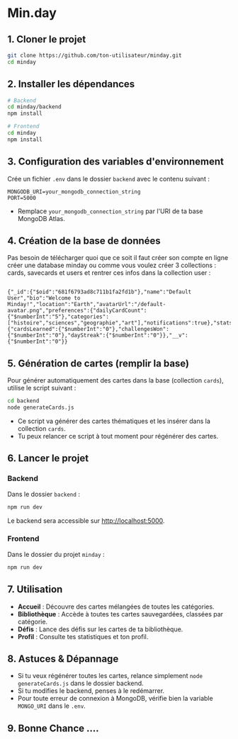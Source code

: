 # Min.day

## 1. Cloner le projet

```bash
git clone https://github.com/ton-utilisateur/minday.git
cd minday
```

## 2. Installer les dépendances

```bash
# Backend
cd minday/backend
npm install

# Frontend
cd minday
npm install
```

## 3. Configuration des variables d'environnement

Crée un fichier `.env` dans le dossier `backend` avec le contenu suivant :

```
MONGODB_URI=your_mongodb_connection_string
PORT=5000
```

- Remplace `your_mongodb_connection_string` par l'URI de ta base MongoDB Atlas.

## 4. Création de la base de données

Pas besoin de télécharger quoi que ce soit il faut créer son compte en ligne créer une database minday ou comme vous voulez créer 3 collections : cards, savecards et users et rentrer ces infos dans la collection user :

```

{"_id":{"$oid":"681f6793ad8c711b1fa2fd1b"},"name":"Default User","bio":"Welcome to Minday!","location":"Earth","avatarUrl":"/default-avatar.png","preferences":{"dailyCardCount":{"$numberInt":"5"},"categories":["histoire","sciences","geographie","art"],"notifications":true},"stats":{"cardsLearned":{"$numberInt":"0"},"challengesWon":{"$numberInt":"0"},"dayStreak":{"$numberInt":"0"}},"__v":{"$numberInt":"0"}}
```

## 5. Génération de cartes (remplir la base)

Pour générer automatiquement des cartes dans la base (collection `cards`), utilise le script suivant :

```bash
cd backend
node generateCards.js
```

- Ce script va générer des cartes thématiques et les insérer dans la collection `cards`.
- Tu peux relancer ce script à tout moment pour régénérer des cartes.

## 6. Lancer le projet

### Backend

Dans le dossier `backend` :

```bash
npm run dev
```

Le backend sera accessible sur [http://localhost:5000](http://localhost:5000).

### Frontend

Dans le dossier du projet `minday` :

```bash
npm run dev
```

## 7. Utilisation

- **Accueil** : Découvre des cartes mélangées de toutes les catégories.
- **Bibliothèque** : Accède à toutes tes cartes sauvegardées, classées par catégorie.
- **Défis** : Lance des défis sur les cartes de ta bibliothèque.
- **Profil** : Consulte tes statistiques et ton profil.

## 8. Astuces & Dépannage

- Si tu veux régénérer toutes les cartes, relance simplement `node generateCards.js` dans le dossier backend.
- Si tu modifies le backend, penses à le redémarrer.
- Pour toute erreur de connexion à MongoDB, vérifie bien la variable `MONGO_URI` dans le `.env`.


## 9. Bonne Chance ....
